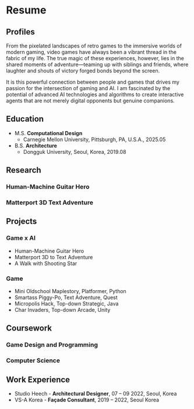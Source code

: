# Resume

## Profiles
From the pixelated landscapes of retro games to the immersive worlds of modern gaming, video games have always been a vibrant thread in the fabric of my life. The true magic of these experiences, however, lies in the shared moments of adventure—teaming up with siblings and friends, where laughter and shouts of victory forged bonds beyond the screen.

It is this powerful connection between people and games that drives my passion for the intersection of gaming and AI. I am fascinated by the potential of advanced AI technologies and algorithms to create interactive agents that are not merely digital opponents but genuine companions.

## Education
- M.S. **Computational Design**
  - Carnegie Mellon University, Pittsburgh, PA, U.S.A., 2025.05
- B.S. **Architecture**
  - Dongguk University, Seoul, Korea, 2019.08

## Research
### Human-Machine Guitar Hero

### Matterport 3D Text Adventure

## Projects
### Game x AI
* Human-Machine Guitar Hero
* Matterport 3D to Text Adventure
* A Walk with Shooting Star

### Game

- Mini Oldschool Maplestory, Platformer, Python
- Smartass Piggy-Po, Text Adventure, Quest
- Micropolis Hack, Top-down Strategic, Java
- Char Invaders, Top-down Arcade, Unity

## Coursework
### Game Design and Programming

### Computer Science

## Work Experience
* Studio Heech - **Architectural Designer**, 07 – 09 2022, Seoul, Korea
* VS-A Korea - **Façade Consultant**, 2019 – 2022, Seoul Korea

